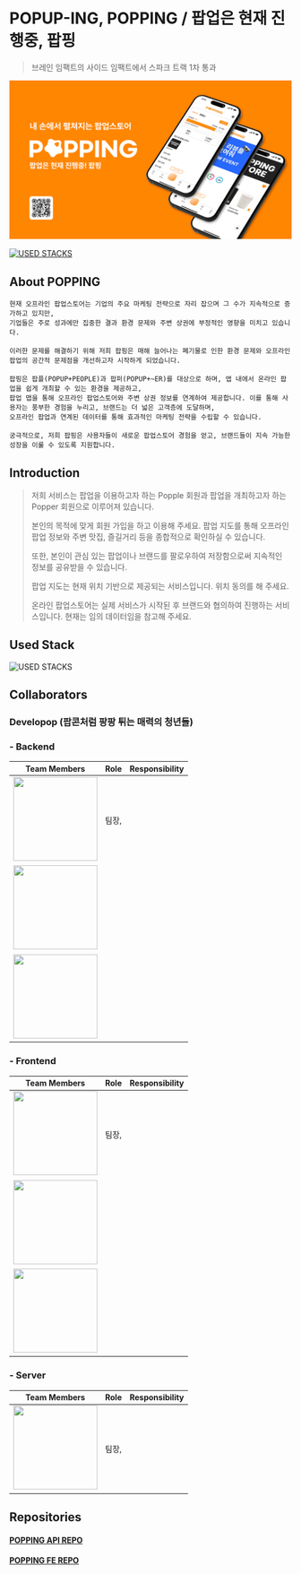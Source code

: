 # POPUP-ING, POPPING / 팝업은 현재 진행중, 팝핑
> 브레인 임팩트의 사이드 임팩트에서 스파크 트랙 1차 통과


![popping thumbnail](https://github.com/popping-official/.github/blob/main/profile/Popping%20Thumbnail.png)

[![USED STACKS](https://skillicons.dev/icons?i=instagram)](https://www.instagram.com/popping.app/)


## About POPPING
```planetext
현재 오프라인 팝업스토어는 기업의 주요 마케팅 전략으로 자리 잡으며 그 수가 지속적으로 증가하고 있지만,
기업들은 주로 성과에만 집중한 결과 환경 문제와 주변 상권에 부정적인 영향을 미치고 있습니다.

이러한 문제를 해결하기 위해 저희 팝핑은 매해 늘어나는 폐기물로 인한 환경 문제와 오프라인 팝업의 공간적 문제점을 개선하고자 시작하게 되었습니다.

팝핑은 팝플(POPUP+PEOPLE)과 팝퍼(POPUP+~ER)를 대상으로 하며, 앱 내에서 온라인 팝업을 쉽게 개최할 수 있는 환경을 제공하고,
팝업 맵을 통해 오프라인 팝업스토어와 주변 상권 정보를 연계하여 제공합니다. 이를 통해 사용자는 풍부한 경험을 누리고, 브랜드는 더 넓은 고객층에 도달하며,
오프라인 팝업과 연계된 데이터를 통해 효과적인 마케팅 전략을 수립할 수 있습니다.

궁극적으로, 저희 팝핑은 사용자들이 새로운 팝업스토어 경험을 얻고, 브랜드들이 지속 가능한 성장을 이룰 수 있도록 지원합니다.
```


## Introduction
> 저희 서비스는 팝업을 이용하고자 하는 Popple 회원과 팝업을 개최하고자 하는 Popper 회원으로 이루어져 있습니다.
> 
> 본인의 목적에 맞게 회원 가입을 하고 이용해 주세요. 
> 팝업 지도를 통해 오프라인 팝업 정보와 주변 맛집, 즐길거리 등을 종합적으로 확인하실 수 있습니다.
> 
> 또한, 본인이 관심 있는 팝업이나 브랜드를 팔로우하여 저장함으로써 지속적인 정보를 공유받을 수 있습니다.
> 
> 팝업 지도는 현재 위치 기반으로 제공되는 서비스입니다. 위치 동의를 해 주세요.
> 
> 온라인 팝업스토어는 실제 서비스가 시작된 후 브랜드와 협의하여 진행하는 서비스입니다. 현재는 임의 데이터임을 참고해 주세요.


## Used Stack
![USED STACKS](https://skillicons.dev/icons?i=react,ts,nextjs,django,python,mongodb,mysql,redis,nginx,docker)


## Collaborators
### Developop (팝콘처럼 팡팡 튀는 매력의 청년들)
### - Backend
| Team Members | Role | Responsibility |
|:---:|:---:|:---:|
| [<img src="https://github.com/user-attachments/assets/84a9b482-c4ef-4ae9-9007-e641977be5ba" width="150" height="150" />](https://github.com/Jeongmingz) | 팀장,  | |
| [<img src="https://github.com/user-attachments/assets/c9288b95-552e-4b23-8181-1c9f95fb4698" width="150" height="150" />](https://github.com/jjjheeee) |  | |
| [<img src="https://github.com/user-attachments/assets/a3afd884-0893-4da6-a527-d1be0d2105b5" width="150" height="150" />](https://github.com/chanung-ki) | | |

### - Frontend
| Team Members | Role | Responsibility |
|:---:|:---:|:---:|
| [<img src="https://github.com/user-attachments/assets/84a9b482-c4ef-4ae9-9007-e641977be5ba" width="150" height="150" />](https://github.com/Jeongmingz) | 팀장,  | |
| [<img src="https://github.com/user-attachments/assets/cffc587a-a065-48e8-8dc8-4d52df1c4360" width="150" height="150" />](https://github.com/hugesilver) | | |
| [<img src="https://github.com/user-attachments/assets/03d5c52e-882a-4b13-883b-07e2933caf4c" width="150" height="150" />](https://github.com/Harenkei) | | |

### - Server
| Team Members | Role | Responsibility |
|:---:|:---:|:---:|
| [<img src="https://github.com/user-attachments/assets/84a9b482-c4ef-4ae9-9007-e641977be5ba" width="150" height="150" />](https://github.com/Jeongmingz) | 팀장,  | |


## Repositories
#### [POPPING API REPO](https://github.com/popping-official/popping_api)
#### [POPPING FE REPO](https://github.com/popping-official/popping-fe)
